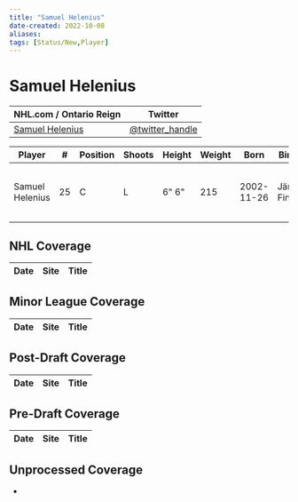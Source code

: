 ```yaml
---
title: "Samuel Helenius"
date-created: 2022-10-08
aliases: 
tags: [Status/New,Player]
---
```


# Samuel Helenius

NHL.com / Ontario Reign | Twitter
-|-
[Samuel Helenius](https://ontarioreign.com/roster/samuel-helenius) | [@twitter_handle](https://twitter.com/)

Player | \# | Position | Shoots | Height | Weight | Born | Birthplace | Draft 
-|-|-|-|-|-|-|-|-
Samuel Helenius | 25 | C | L | 6" 6" | 215 | 2002-11-26 | Järvenpää, Finland | LAK 2nd RD, 2021 (59th)



## NHL  Coverage
Date | Site |  Title
---|---|---



## Minor League Coverage
Date | Site |  Title
---|---|---



## Post-Draft Coverage
Date | Site |  Title
---|---|---



## Pre-Draft Coverage
Date | Site |  Title
---|---|---


## Unprocessed Coverage
- 
